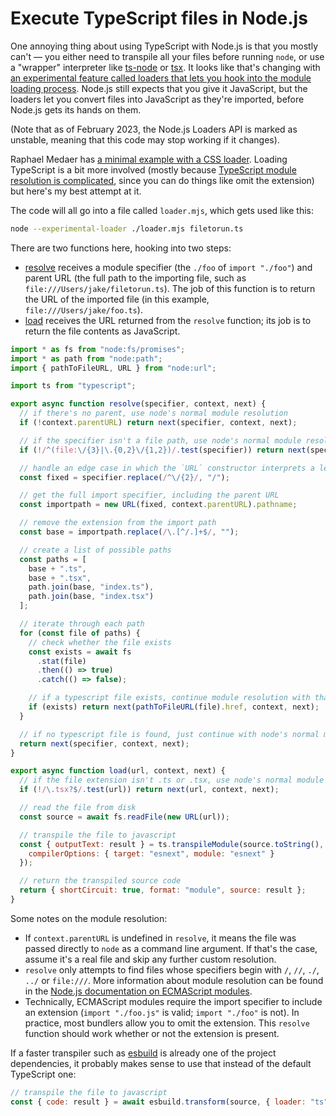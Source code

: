 # Execute TypeScript files in Node.js

One annoying thing about using TypeScript with Node.js is that you mostly can't — you either need to transpile all your files before running `node`, or use a "wrapper" interpreter like [ts-node](https://www.npmjs.com/package/ts-node) or [tsx](https://www.npmjs.com/package/tsx). It looks like that's changing with [an experimental feature called loaders that lets you hook into the module loading process](https://nodejs.org/api/esm.html#loaders). Node.js still expects that you give it JavaScript, but the loaders let you convert files into JavaScript as they're imported, before Node.js gets its hands on them.

(Note that as of February 2023, the Node.js Loaders API is marked as unstable, meaning that this code may stop working if it changes).

Raphael Medaer has [a minimal example with a CSS loader](https://raphael.medaer.me/2022/01/28/fun-with-node-experimental-modules-and-loaders.html). Loading TypeScript is a bit more involved (mostly because [TypeScript module resolution is complicated](https://www.typescriptlang.org/docs/handbook/module-resolution.html#how-typescript-resolves-modules), since you can do things like omit the extension) but here's my best attempt at it.

The code will all go into a file called `loader.mjs`, which gets used like this:

```sh
node --experimental-loader ./loader.mjs filetorun.ts
```

There are two functions here, hooking into two steps:

- [resolve](https://nodejs.org/api/esm.html#resolvespecifier-context-nextresolve) receives a module specifier (the `./foo` of `import "./foo"`) and parent URL (the full path to the importing file, such as `file:///Users/jake/filetorun.ts`). The job of this function is to return the URL of the imported file (in this example, `file:///Users/jake/foo.ts`).
- [load](https://nodejs.org/api/esm.html#loadurl-context-nextload) receives the URL returned from the `resolve` function; its job is to return the file contents as JavaScript.

```js
import * as fs from "node:fs/promises";
import * as path from "node:path";
import { pathToFileURL, URL } from "node:url";

import ts from "typescript";

export async function resolve(specifier, context, next) {
  // if there's no parent, use node's normal module resolution
  if (!context.parentURL) return next(specifier, context, next);

  // if the specifier isn't a file path, use node's normal module resolution
  if (!/^(file:\/{3}|\.{0,2}\/{1,2})/.test(specifier)) return next(specifier, context, next);

  // handle an edge case in which the `URL` constructor interprets a leading `//` as an HTTP protocol
  const fixed = specifier.replace(/^\/{2}/, "/");

  // get the full import specifier, including the parent URL
  const importpath = new URL(fixed, context.parentURL).pathname;

  // remove the extension from the import path
  const base = importpath.replace(/\.[^/.]+$/, "");

  // create a list of possible paths
  const paths = [
    base + ".ts",
    base + ".tsx",
    path.join(base, "index.ts"),
    path.join(base, "index.tsx")
  ];

  // iterate through each path
  for (const file of paths) {
    // check whether the file exists
    const exists = await fs
      .stat(file)
      .then(() => true)
      .catch(() => false);

    // if a typescript file exists, continue module resolution with that file's url
    if (exists) return next(pathToFileURL(file).href, context, next);
  }

  // if no typescript file is found, just continue with node's normal module resolution
  return next(specifier, context, next);
}

export async function load(url, context, next) {
  // if the file extension isn't .ts or .tsx, use node's normal module loading
  if (!/\.tsx?$/.test(url)) return next(url, context, next);

  // read the file from disk
  const source = await fs.readFile(new URL(url));

  // transpile the file to javascript
  const { outputText: result } = ts.transpileModule(source.toString(), {
    compilerOptions: { target: "esnext", module: "esnext" }
  });

  // return the transpiled source code
  return { shortCircuit: true, format: "module", source: result };
}
```

Some notes on the module resolution:

- If `context.parentURL` is undefined in `resolve`, it means the file was passed directly to `node` as a command line argument. If that's the case, assume it's a real file and skip any further custom resolution.
- `resolve` only attempts to find files whose specifiers begin with `/`, `//`, `./`, `../` or `file:///`. More information about module resolution can be found in the [Node.js documentation on ECMAScript modules](https://nodejs.org/api/esm.html#terminology).
- Technically, ECMAScript modules require the import specifier to include an extension (`import "./foo.js"` is valid; `import "./foo"` is not). In practice, most bundlers allow you to omit the extension. This `resolve` function should work whether or not the extension is present.

If a faster transpiler such as [esbuild](https://esbuild.github.io) is already one of the project dependencies, it probably makes sense to use that instead of the default TypeScript one:

```js
// transpile the file to javascript
const { code: result } = await esbuild.transform(source, { loader: "ts" });
```
